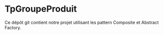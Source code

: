 # TpGroupeProduit
Ce dépôt git contient notre projet utilisant les pattern Composite et Abstract Factory.
